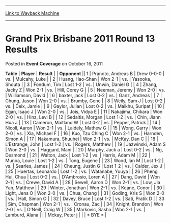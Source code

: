 
---
[Link to Wayback Machine](https://web.archive.org/web/20171030073131/https://magic.wizards.com/en/articles/archive/event-coverage/grand-prix-brisbane-2011-round-13-results-2011-10-16)

[_metadata_:description]:- "TablePlayerResult"
[_metadata_:generator]:- "Drupal 7 (http://drupal.org)"
[_metadata_:node]:- "447406"
[_metadata_:publish_date]:- "2011-10-16"
[_metadata_:source]:- "div-main-content"
[_metadata_:title]:- "Grand Prix Brisbane 2011 Round 13 Results"
[_metadata_:wayback_capture_timestamp]:- "2017-10-30 07:31:31"
[_metadata_:wayback_raw_url]:- "https://web.archive.org/web/20171030073131id_/https://magic.wizards.com/en/articles/archive/event-coverage/grand-prix-brisbane-2011-round-13-results-2011-10-16"
[_metadata_:wayback_url]:- "https://magic.wizards.com/en/articles/archive/event-coverage/grand-prix-brisbane-2011-round-13-results-2011-10-16"
---


Grand Prix Brisbane 2011 Round 13 Results
=========================================



 Posted in **Event Coverage**
 on October 16, 2011 












 **Table** | **Player** | **Result** |  | **Opponent** ||  1 | Pranoto, Andreas B | Drew 0-0-0 | vs. | Mulcahy, Luke |
|  2 | Huang, Hao-Shan | Won 2-1 | vs. | Yasooka, Shouta |
|  3 | Fondum, Tim | Lost 1-2 | vs. | Unwin, Daniel G |
|  4 | Zhang, Jacky Z | Won 2-1 | vs. | Hill, Corey G |
|  5 | Neeman, Jeremy | Won 2-0 | vs. | Williamson, David |
|  6 | baxter, jack | Lost 0-2 | vs. | Ganz, Andreas |
|  7 | Chung, Jason | Won 2-0 | vs. | Brumby, Gene |
|  8 | Weily, Sam J | Lost 0-2 | vs. | Deix, Jamie |
|  9 | Gaylor, Julian | Lost 0-2 | vs. | Maikhu, Suripat |
|  10 | Egan, Isaac J | Won 2-0 | vs. | Jois, Vidya E |
|  11 | Nakajima, Chikara | Won 2-0 | vs. | Hinz, Levi B |
|  12 | Sedaitis, Morgan | Lost 1-2 | vs. | Chin, Jiann Hua J |
|  13 | Cameron, Maitland W | Lost 0-2 | vs. | Pepper, Patrick |
|  14 | Nicoll, Aaron | Won 2-1 | vs. | Laidely, Mathew G |
|  15 | Wong, Garry | Won 2-0 | vs. | Xia, Michael F |
|  16 | Kuo, Tzu Ching C | Won 2-1 | vs. | Harnden, Simon A |
|  17 | Nakamura, Shuuhei | Won 2-1 | vs. | McKay, Dan C |
|  18 | L'Estrange, John | Lost 1-2 | vs. | Rogers, Matthew |
|  19 | Jazwinski, Adam S | Won 2-0 | vs. | Haggard, Mani |
|  20 | Murphy, Jack a | Lost 0-2 | vs. | Ng, Desmond |
|  21 | Walton, Jack | Lost 1-2 | vs. | Harris, Adam M |
|  22 | Munoa, Louie | Lost 1-2 | vs. | Tong, Eugene |
|  23 | Wood, Ian M | Lost 1-2 | vs. | Searles, James |
|  24 | Cheung, Justin G | Lost 1-2 | vs. | Calder, Jex J |
|  25 | Huertas, Leonardo | Lost 1-2 | vs. | Watanabe, Yuuya |
|  26 | Pheng Hui, Chua | Lost 0-2 | vs. | D'Ambrosio, Loren A |
|  27 | Dang, David | Won 2-1 | vs. | Crewe, David A |
|  28 | Sewell, Aaron D | Won 2-1 | vs. | Low, Jia Yan, Matthew |
|  29 | Winter, Jonathan | Won 2-1 | vs. | Keane, Conor |
|  30 | Light, Jens O | Won 2-0 | vs. | Chua, Chang |
|  31 | Goding, Kris S | Won 2-0 | vs. | Hall, Simon O |
|  32 | Davey, Bruce | Lost 1-2 | vs. | Sati, Pratik D |
|  33 | Sim, Chapman | Won 2-1 | vs. | Cronau, Zac |
|  34 | Knight, Brandon | Won 2-0 | vs. | O'Neill, Craig W |
|  35 | Markovic, Sasha | Won 2-1 | vs. | Lamburd, Alana |
|  | Mckay, Peter j |  |  | \* BYE \* |







